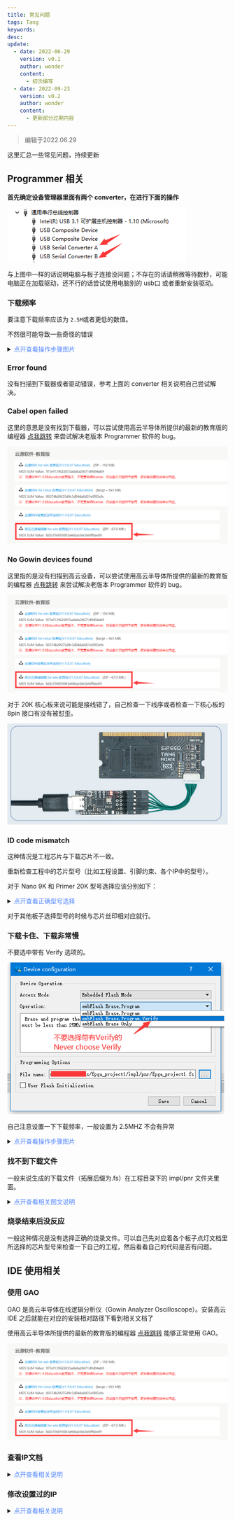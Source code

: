 ```yaml
---
title: 常见问题
tags: Tang
keywords:
desc: 
update:
  - date: 2022-06-29
    version: v0.1
    author: wonder
    content:
      - 初次编写  
  - date: 2022-09-23
    version: v0.2
    author: wonder
    content:
      - 更新部分过期内容
---
```



> 编辑于2022.06.29

这里汇总一些常见问题，持续更新

## Programmer 相关

**首先确定设备管理器里面有两个 converter，在进行下面的操作**

![converter](./../assets/questions/converter.png)

与上图中一样的话说明电脑与板子连接没问题；不存在的话请稍微等待数秒，可能电脑正在加载驱动，还不行的话尝试使用电脑别的 usb口 或者重新安装驱动。

<h3> <font color="">下载频率</font></h3>

要注意下载频率应该为 `2.5M`或者更低的数值。

不然很可能导致一些奇怪的错误

<details>
  <summary><font color="#4F84FF">点开查看操作步骤图片</font></summary>
  <img src="./../assets/questions/cable.png">
  <p>点击下图中的 Frequency</p>
  <img src="./../assets/questions/frequency.png" >
  <p>接着再点击 Save 即可</p>
</details>

### Error found

没有扫描到下载器或者驱动错误，参考上面的 converter 相关说明自己尝试解决。

<!-- 对于 Programmer (下载程序) 要求使用 [这里](https://dl.sipeed.com/shareURL/TANG/programmer) 的文件。
下载后解压替换掉Gowin对应安装目录的Programmer文件夹即可。
不会替换的话可以在下载解压后的Programmer程序中手动添加对应下载文件来进行烧录。 -->

### Cabel open failed

这里的意思是没有找到下载器，可以尝试使用高云半导体所提供的最新的教育版的编程器 [点我跳转](http://www.gowinsemi.com.cn/faq.aspx) 来尝试解决老版本 Programmer 软件的 bug。

![educational_edition_programmer](./../tang-primer-20k/assets/start/educational_edition_programmer.png)

<!-- 参考上一步 No Gowin devices found 的操作后，再 programmer 里面进行下面操作：

点击顶部菜单栏的 Edit->Cable Setting->Cable->Query，然后 Save 即可

<details>
  <summary><font color="#4F84FF">点开查看操作步骤图片</font></summary>
  <img src="./../assets/questions/cable.png">
  <p>点击下图中的 Query</p>
  <img src="./../assets/questions/click_query.png" >
  <p>接着再点击 Save 即可</p>
</details> -->

### No Gowin devices found

这里指的是没有扫描到高云设备，可以尝试使用高云半导体所提供的最新的教育版的编程器 [点我跳转](http://www.gowinsemi.com.cn/faq.aspx) 来尝试解决老版本 Programmer 软件的 bug。

![educational_edition_programmer](./../tang-primer-20k/assets/start/educational_edition_programmer.png)

对于 20K 核心板来说可能是接线错了，自己检查一下线序或者检查一下核心板的 8pin 接口有没有被怼歪。

![cable_connect](./../tang-primer-20k/examples/assets/led_assets/cable_connect.png)

### ID code mismatch

这种情况是工程芯片与下载芯片不一致。

重新检查工程中的芯片型号（比如工程设置、引脚约束、各个IP中的型号）。

对于 Nano 9K 和 Primer 20K 型号选择应该分别如下：

<details>
  <summary><font color="#4F84FF">点开查看正确型号选择</font></summary>
  <p>Nano 9K 应当选择的型号</p>
  <img src="./../Tang-Nano-9K/nano_9k/Tang_nano_9k_Device_choose.png" width=45%>
  <p>Primer 20K 应当选择的型号</p>
  <img src="./assets/primer_20k_device_choose.png" width=45%>
</details>

对于其他板子选择型号的时候与芯片丝印相对应就行。

### 下载卡住、下载非常慢

不要选中带有 Verify 选项的。

![](./../assets/questions/never_choose_verify.png)

自己注意设置一下下载频率，一般设置为 2.5MHZ 不会有异常

<details>
  <summary><font color="#4F84FF">点开查看操作步骤图片</font></summary>
  <img src="./../assets/questions/cable.png">
  <p>点击下图中的 Frequency</p>
  <img src="./../assets/questions/frequency.png" >
  <p>接着再点击 Save 即可</p>
</details>

### 找不到下载文件

一般来说生成的下载文件（拓展后缀为.fs）在工程目录下的 impl/pnr 文件夹里面。

<details>
  <summary><font color="#4F84FF">点开查看相关图文说明</font></summary>
  <img src="./../assets/questions/fs_path.png">
  <p> 在上图中可以看到这个下载文件的路径为 /fpga_project1/impl/pnr/fpga_project1.fs </p>
  <p></p>
  <p> 其中 fpga_project1 为工程目录，impl 为 IDE 生成的目录，然后所需要的文件位于 pnr 文件夹内</p>
  <p></p>
  <p> 然后那个拓展名为 .fs 的文件就是下载到 fpga 的文件</p>
</details>

### 烧录结束后没反应

一般这种情况是没有选择正确的烧录文件。可以自己先对应着各个板子点灯文档里所选择的芯片型号来检查一下自己的工程，然后看看自己的代码是否有问题。

## IDE 使用相关

### 使用 GAO

GAO 是高云半导体在线逻辑分析仪（Gowin Analyzer Oscilloscope）。安装高云 IDE 之后就能在对应的安装相对路径下看到相关文档了

使用高云半导体所提供的最新的教育版的编程器 [点我跳转](http://www.gowinsemi.com.cn/faq.aspx) 能够正常使用 GAO。

![educational_edition_programmer](./../tang-primer-20k/assets/start/educational_edition_programmer.png)

### 查看IP文档

<details>
  <summary><font color="#4F84FF">点开查看相关说明</font></summary>
    <img src="./../assets/ip-reference.png">
</details>

### 修改设置过的IP

<details>
  <summary><font color="#4F84FF">点开查看相关说明</font></summary>
    <img src="./../assets/ip-reconfigure.png">
</details>